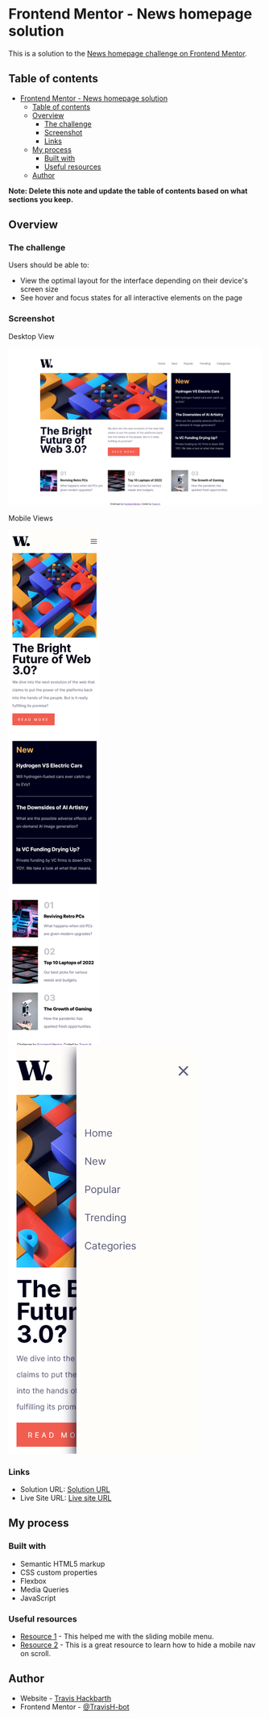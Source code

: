 # Frontend Mentor - News homepage solution

This is a solution to the [News homepage challenge on Frontend Mentor](https://www.frontendmentor.io/challenges/news-homepage-H6SWTa1MFl). 

## Table of contents

- [Frontend Mentor - News homepage solution](#frontend-mentor---news-homepage-solution)
  - [Table of contents](#table-of-contents)
  - [Overview](#overview)
    - [The challenge](#the-challenge)
    - [Screenshot](#screenshot)
    - [Links](#links)
  - [My process](#my-process)
    - [Built with](#built-with)
    - [Useful resources](#useful-resources)
  - [Author](#author)


**Note: Delete this note and update the table of contents based on what sections you keep.**

## Overview

### The challenge

Users should be able to:

- View the optimal layout for the interface depending on their device's screen size
- See hover and focus states for all interactive elements on the page

### Screenshot

Desktop View

![](./assets/images/news-homepage-main-one.png)

Mobile Views

![](./assets/images/news-homepage-main-two.png)
![](./assets/images/news-homepage-main-three.png)

### Links

- Solution URL: [Solution URL](https://github.com/TravisH-bot/news-homepage-main)
- Live Site URL: [Live site URL](https://travish-bot.github.io/news-homepage-main/)

## My process

### Built with

- Semantic HTML5 markup
- CSS custom properties
- Flexbox
- Media Queries
- JavaScript

### Useful resources

- [Resource 1](https://alvarotrigo.com/blog/slide-menus/) - This helped me with the sliding mobile menu.
- [Resource 2](https://www.w3schools.com/howto/howto_js_navbar_hide_scroll.asp) - This is a great resource to learn how to hide a mobile nav on scroll.



## Author

- Website - [Travis Hackbarth](https://travish-bot.github.io/My-Portfolio/)
- Frontend Mentor - [@TravisH-bot](https://www.frontendmentor.io/profile/TravisH-bot)

